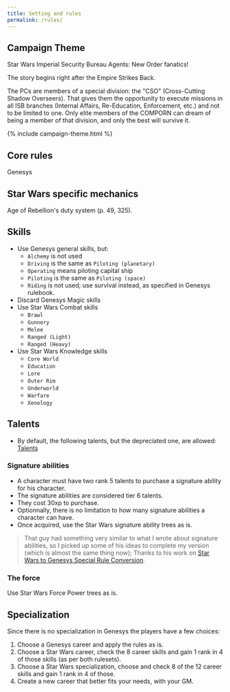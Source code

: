 ```yaml
---
title: Setting and rules
permalink: /rules/
---
```


## Campaign Theme

Star Wars Imperial Security Bureau Agents: New Order fanatics!

The story begins right after the Empire Strikes Back.

The PCs are members of a special division: the "CSO" (Cross-Cutting Shadow Overseers).
That gives them the opportunity to execute missions in all ISB branches (Internal Affairs, Re-Education, Enforcement, etc.) and not to be limited to one. 
Only elite members of the COMPORN can dream of being a member of that division, and only the best will survive it.

{% include campaign-theme.html %}

## Core rules

Genesys

## Star Wars specific mechanics

Age of Rebellion's duty system (p. 49, 325).

## Skills

-   Use Genesys general skills, but:
    -   `Alchemy` is not used
    -   `Driving` is the same as `Piloting (planetary)`
    -   `Operating` means piloting capital ship
    -   `Piloting` is the same as `Piloting (space)`
    -   `Riding` is not used; use survival instead, as specified in Genesys rulebook.
-   Discard Genesys Magic skills
-   Use Star Wars Combat skills
    -   `Brawl`
    -   `Gunnery`
    -   `Melee`
    -   `Ranged (Light)`
    -   `Ranged (Heavy)`
-   Use Star Wars Knowledge skills
    -   `Core World`
    -   `Education`
    -   `Lore`
    -   `Outer Rim`
    -   `Underworld`
    -   `Warfare`
    -   `Xenology`

## Talents

-   By default, the following talents, but the depreciated one, are allowed: [Talents](/rules/talents/)

### Signature abilities

-   A character must have two rank 5 talents to purchase a signature ability for his character.
-   The signature abilities are considered tier 6 talents.
-   They cost 30xp to purchase.
-   Optionnally, there is no limitation to how many signature abilities a character can have.
-   Once acquired, use the Star Wars signature ability trees as is.

> That guy had something very similar to what I wrote about signature abilities, so I picked up some of his ideas to complete my version (which is almost the same thing now); Thanks to his work on [Star Wars to Genesys Special Rule Conversion](https://drive.google.com/drive/folders/1CD92_GacFtUMmlaFXQaBbvACcKz4eX_k).

### The force

Use Star Wars Force Power trees as is.

## Specialization

Since there is no specialization in Genesys the players have a few choices:

1.  Choose a Genesys career and apply the rules as is.
1.  Choose a Star Wars career, check the 8 career skills and gain 1 rank in 4 of those skills (as per both rulesets).
1.  Choose a Star Wars specialization, choose and check 8 of the 12 career skills and gain 1 rank in 4 of those.
1.  Create a new career that better fits your needs, with your GM.

<!--
To account for the increased number of skills (knowledge) and the epicness of Star Wars heroes and villains, at character creation:

-   If a player find a specialization that suits him, apply the 4 new career skills and increase two of those by 1 as per the Star Wars rules.
-   If a player does not find a specialization, allow him to create one and give that player:
    -   2 more career skills
        -   GM and player must agree on the skills
    -   2 skill points to add to career skills. At least one must increase the two new career skills.
        -   As per normal rules, no single skill can start with more than two ranks.
 -->
